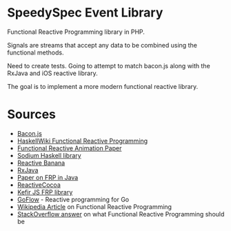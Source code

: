 # SpeedySpec Event Library

Functional Reactive Programming library in PHP.

Signals are streams that accept any data to be combined using the functional methods.

Need to create tests. Going to attempt to match bacon.js along with the RxJava and iOS reactive library.

The goal is to implement a more modern functional reactive library.


# Sources

 * [Bacon.js](http://baconjs.github.io/)
 * [HaskellWiki Functional Reactive Programming](http://www.haskell.org/haskellwiki/Functional_Reactive_Programming)
 * [Functional Reactive Animation Paper](http://conal.net/papers/icfp97/)
 * [Sodium Haskell library](http://hackage.haskell.org/package/sodium)
 * [Reactive Banana](http://www.haskell.org/haskellwiki/Reactive-banana)
 * [RxJava](https://github.com/ReactiveX/RxJava)
 * [Paper on FRP in Java](http://haskell.cs.yale.edu/?post_type=publication&p=198)
 * [ReactiveCocoa](https://github.com/ReactiveCocoa/ReactiveCocoa)
 * [Kefir JS FRP library](https://github.com/pozadi/kefir)
 * [GoFlow](https://github.com/trustmaster/goflow) - Reactive programming for Go
 * [Wikipedia Article](http://en.wikipedia.org/wiki/Functional_reactive_programming) on Functional Reactive Programming
 * [StackOverflow answer](http://stackoverflow.com/questions/1028250/what-is-functional-reactive-programming) on what Functional Reactive Programming should be

